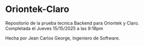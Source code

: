 # Oriontek-Claro
Repositorio de la prueba tecnica Backend para Oriontek y Claro. Completada el Jueves 15/15/2025 a las 9:18pm 

Hecha por Jean Carlos George, Ingeniero de Software.

